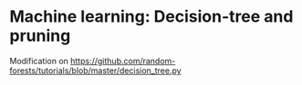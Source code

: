 # Machine learning: Decision-tree and pruning
Modification on https://github.com/random-forests/tutorials/blob/master/decision_tree.py
